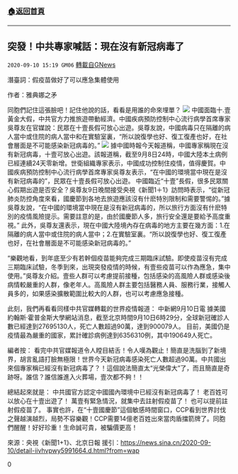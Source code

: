 ###  [:house:返回首頁](https://github.com/ourhimalayas/txt)
---

## 突發！中共專家喊話：現在沒有新冠病毒了
`2020-09-10 15:19 GM06` [轉載自GNews](https://gnews.org/zh-hant/346299/)

潛臺詞：假疫苗做好了可以應急集體使用

作者：雅典娜之矛

同胞們記住這張臉吧！記住他說的話，看看是用誰的命來埋單？
![](https://s3.amazonaws.com/gnews-media-offload/wp-content/uploads/2020/09/10143333/%E7%96%AB%E8%8B%97.png)
中國面臨十.壹黃金大假，中共官方力推旅遊帶動經濟。中國疾病預防控制中心流行病學首席專家吳尊友在官媒說：民眾在十壹長假可放心出遊。吳尊友說，中國病毒只在隔離的病人當中或住院的病人當中和在實驗室裏，“所以說復學也好、復工復產也好，在社會層面是不可能感染新冠病毒的。”
![](https://s3.amazonaws.com/gnews-media-offload/wp-content/uploads/2020/09/10143419/%E7%96%AB%E8%8B%972.png)
據中國時報今天報道稱，中國專家稱現在沒有新冠病毒，十壹可放心出遊。該報道稱，截至9月8日24時，中國大陸本土病例已經連續24天零新增。世衛組織專家表示，中國成功控制住疫情，值得慶賀。中國疾病預防控制中心流行病學首席專家吳尊友表示，“在中國的環境當中現在是沒有新冠病毒的”，民眾在十壹長假可放心出遊。
中國臨近“十壹”長假，很多民眾關心假期出遊是否安全？吳尊友9日晚間接受央視《新聞1＋1》訪問時表示，“從新冠肺炎防控角度來看，國慶節到各地去旅遊應該沒有什麽特別限制和需要警惕的。”據吳尊友說，“在中國的環境當中現在是沒有新冠病毒的，所以旅行方面沒有什麽特別的疫情風險提示。需要註意的是，由於國慶節人多，旅行安全還是要給予高度重視。”
此外，吳尊友還表示，現在中國大陸境內存在病毒的地方主要在幾方面：1.在隔離的病人當中或住院的病人當中；2.在實驗室裏。“所以說復學也好、復工復產也好，在社會層面是不可能感染新冠病毒的。”

“樂觀地看，到年底至少有若幹個疫苗能夠完成三期臨床試驗。即使疫苗沒有完成三期臨床試驗，冬季到來，出現突發疫情的時候，有壹些疫苗可以作為應急，集中使用。”吳尊友介紹。壹些人群可以考慮提前接種，包括感染的高風險人群或感染後病情較嚴重的人群，像老年人。高風險人群主要包括醫務人員、服務行業，接觸人員多的，如果感染擴散範圍比較大的人群，也可以考慮應急接種。

此刻，我們再看看同樣中共官媒轉載的世界疫情報道：
中新網9月10日電 據美國約翰斯·霍普金斯大學網站消息，截至北京時間9月10日6時29分，全球新冠確診人數已經達到27695130人，死亡人數超過90萬，達到900079人。
目前，美國仍是疫情最為嚴重的國家，累計確診病例達到6356310例，其中190649人死亡。

編者按：
看完中共官媒報道令人瞠目結舌！令人嘆為觀止！簡直是洗腦到了新境界，胡言亂語打臉無極限！世界今天新冠病毒感染死亡人數超過90萬。中共國出來個專家稱已經沒有新冠病毒了？！這個說法簡直太“光榮偉大”了，而且簡直是奇跡呀。誰信？誰信誰進入火葬場，壹次都不夠！！

總結起來就是：
中共國官方認定中國國內環境中已經沒有新冠病毒了！
老百姓可以放心在十壹出遊了！
萬壹有緊急情況，就集中去註射假疫苗了！
也可以提前註射假疫苗了。
事實也許，在“十壹國慶節”這個敏感時間窗口，CCP看到世界討伐之聲越演越烈，局勢不容樂觀！CCP需要14億老百姓出來當肉盾擋箭牌了。同胞們醒醒！好好珍重！生命誠可貴，被騙價更高！

來源：央視《新聞1+1》、北京日報
援引：https://news.sina.cn/2020-09-10/detail-iivhvpwy5991664.d.html?from=wap

0
